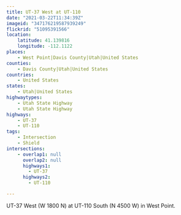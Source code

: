 ```yaml
---
title: UT-37 West at UT-110
date: "2021-03-22T11:34:39Z"
imageid: "347176219587939249"
flickrid: "51095391566"
location:
    latitude: 41.139816
    longitude: -112.1122
places:
    - West Point|Davis County|Utah|United States
counties:
    - Davis County|Utah|United States
countries:
    - United States
states:
    - Utah|United States
highwaytypes:
    - Utah State Highway
    - Utah State Highway
highways:
    - UT-37
    - UT-110
tags:
    - Intersection
    - Shield
intersections:
    - overlap1: null
      overlap2: null
      highways1:
        - UT-37
      highways2:
        - UT-110

---
```

UT-37 West (W 1800 N) at UT-110 South (N 4500 W) in West Point.